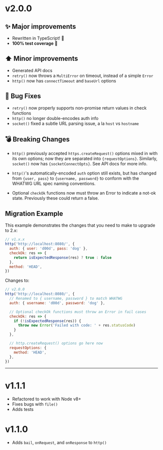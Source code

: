 # v2.0.0

## ✨ Major improvements

- Rewritten in TypeScript! 🎉
- **100% test coverage** 🎉

## ⬆️ Minor improvements

- Generated API docs
- `retry()` now throws a `MultiError` on timeout, instead of a simple `Error`
- `http()` now has `connectTimeout` and `baseUrl` options

## 🐛 Bug Fixes

- `retry()` now properly supports non-promise return values in check functions
- `http()` no longer double-encodes auth info
- `socket()` fixed a subtle URL parsing issue, a la `host` vs `hostname`

## 💣 Breaking Changes

- `http()` previously accepted `https.createRequest()` options mixed in with its
  own options; now they are separated into `{requestOptions}`. Similarly,
  `socket()` now has `{socketConnectOpts}`. See API docs for more info.

- `http()`'s automatically-encoded `auth` option still exists, but has changed
  from `{user, pass}` to `{username, password}` to conform with the WHATWG URL
  spec naming conventions.

- Optional `checkOk` functions now must throw an Error to indicate a not-ok
  state. Previously these could return a false.

## Migration Example

This example demonstrates the changes that you need to make to upgrade to 2.x:

```javascript
// v1.x.x
http('http://localhost:8080/', {
  auth: { user: 'd00d', pass: 'dog' },
  checkOk: res => {
    return isExpectedResponse(res) ? true : false
  },
  method: 'HEAD',
})
```

Changes to:

```javascript
// v2.0.0
http('http://localhost:8080/', {
  // Renamed to { username, password } to match WHATWG
  auth: { username: 'd00d', password: 'dog' },

  // Optional checkOk functions must throw an Error in fail cases
  checkOk: res => {
    if (!isExpectedResponse(res)) {
      throw new Error('Failed with code: ' + res.statusCode)
    }
  },

  // http.createRequest() options go here now
  requestOptions: {
    method: 'HEAD',
  },
})
```

---

# v1.1.1

- Refactored to work with Node v8+
- Fixes bugs with `file()`
- Adds tests

# v1.1.0

- Adds `bail`, `onRequest`, and `onResponse` to `http()`
